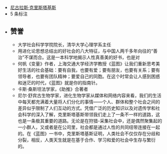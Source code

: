 - [尼古拉斯·克里斯塔基斯](https://www.amazon.cn/s/ref=as_li_ss_tl?_encoding=UTF8&camp=536&creative=3132&field-keywords=%E8%93%9D%E5%9B%BE%EF%BC%88%E7%8B%AC%E5%AE%B6%E5%AE%9A%E5%88%B6%E7%89%88%EF%BC%89&linkCode=ur2&tag=llll1-23&url=search-alias%3Dbooks)
- 5 条标注
- ## 赞誉
    - 大学社会科学学院院长，清华大学心理学系主任
    - 用进化论思想总结出的好社会的八大特征，与中国人两千多年向往的“善治”不谋而合。这是一本科学地揭示人性真善美的好书，也是对
    - 何帆《变量》作者，上海交通大学经济学教授《蓝图》让我们重新思考美好生活的社会基础：要有自我，也要有爱；要有朋友，也要有关系；要有领导者，也要有团队精神；要爱自己的同胞。在这个时常会让人感到困惑和迷茫的时代，《蓝图》就是你的指南针。
    - 卡斯·桑斯坦法学家，《助推》合著者
    - 尼尔·舒宾古生物学家，进化生物学家从媒体和网络内容来看，我们的生活中每天都充满着大量将人们分化的事情——个人、群体和整个社会之间的差异似乎限制了人们互动的方式。凭借广泛的历史知识以及对遗传学和社会科学的深入了解，克里斯塔基斯带领我们走上了一条不一样的道路，这也是一条极其重要的道路。无论是在狩猎-采集社会中，还是偶然聚集起的一小群人，又或者是在公司里，社会都是通过人性的共同纽带连接在一起的。在《蓝图》一书中，克里斯塔基斯证明，人类社会不仅仅存在分歧和分裂，相反，人类天生就是在基于合作、学习和爱的社会中生存与繁衍的。
